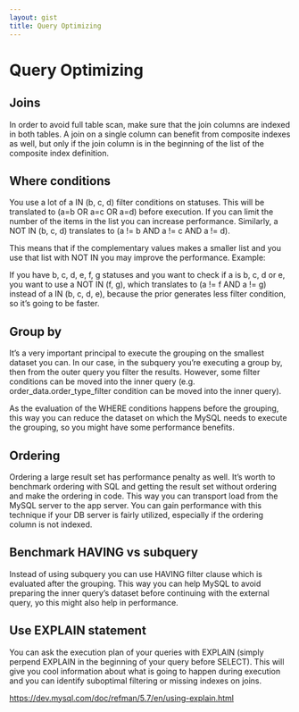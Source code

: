 ```yaml
---
layout: gist
title: Query Optimizing
---
```


# Query Optimizing


## Joins
In order to avoid full table scan, make sure that the join columns are indexed in both tables. A join on a single column can benefit from composite indexes as well, but only if the join column is in the beginning of the list of the composite index definition.

## Where conditions
You use a lot of a IN (b, c, d) filter conditions on statuses. This will be translated to (a=b OR a=c OR a=d) before execution. If you can limit the number of the items in the list you can increase performance. Similarly, a NOT IN (b, c, d) translates to (a != b AND a != c AND a != d).

This means that if the complementary values makes a smaller list and you use that list with NOT IN you may improve the performance. Example:

If you have b, c, d, e, f, g statuses and you want to check if a is b, c, d or e, you want to use a NOT IN (f, g), which translates to (a != f AND a != g) instead of a IN (b, c, d, e), because the prior generates less filter condition, so it’s going to be faster.

## Group by
It’s a very important principal to execute the grouping on the smallest dataset you can. In our case, in the subquery you’re executing a group by, then from the outer query you filter the results. However, some filter conditions can be moved into the inner query (e.g. order_data.order_type_filter condition can be moved into the inner query).

As the evaluation of the WHERE conditions happens before the grouping, this way you can reduce the dataset on which the MySQL needs to execute the grouping, so you might have some performance benefits.

## Ordering
Ordering a large result set has performance penalty as well. It’s worth to benchmark ordering with SQL and getting the result set without ordering and make the ordering in code. This way you can transport load from the MySQL server to the app server. You can gain performance with this technique if your DB server is fairly utilized, especially if the ordering column is not indexed. 

## Benchmark HAVING vs subquery
Instead of using subquery you can use HAVING filter clause which is evaluated after the grouping. This way you can help MySQL to avoid preparing the inner query’s dataset before continuing with the external query, yo this might also help in performance.

## Use EXPLAIN statement
You can ask the execution plan of your queries with EXPLAIN (simply perpend EXPLAIN in the beginning of your query before SELECT). This will give you cool information about what is going to happen during execution and you can identify suboptimal filtering or missing indexes on joins.

<https://dev.mysql.com/doc/refman/5.7/en/using-explain.html>
